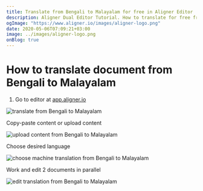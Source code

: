 ```yaml
---
title: Translate from Bengali to Malayalam for free in Aligner Editor
description: Aligner Dual Editor Tutorial. How to translate for free from Bengali to Malayalam. Aligner is multilingual document management platform. 
ogImage: "https://www.aligner.io/images/aligner-logo.png"
date: 2020-05-06T07:09:21+03:00
image: ../images/aligner-logo.png
onBlog: true
---
```


# How to translate document from Bengali to Malayalam

1. Go to editor at [app.aligner.io](https://app.aligner.io "Aligner App web page")

![translate from Bengali to Malayalam](../aligner-blank-editor.png "translate from Bengali to Malayalam")

Copy-paste content or upload content

![upload content from Bengali to Malayalam](../aligner-uploaded-document.png "upload content from Bengali to Malayalam")

Choose desired language

![choose machine translation from Bengali to Malayalam](../aligner-language-dropdown.png "choose machine translation from Bengali to Malayalam")

Work and edit 2 documents in parallel

![edit translation from Bengali to Malayalam](../aligner-double-sitded-editor.png "edit translation from Bengali to Malayalam")

